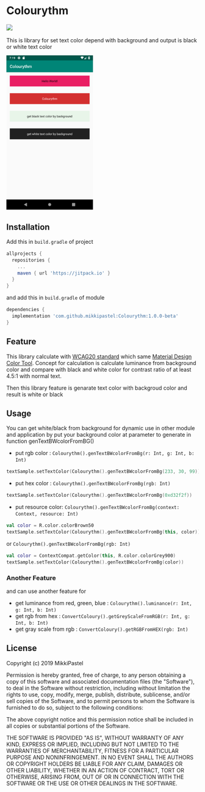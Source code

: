 # Colourythm
[![](https://jitpack.io/v/mikkipastel/Colourythm.svg)](https://jitpack.io/#mikkipastel/Colourythm)

This is library for set text color depend with background and output is black or white text color

<img src="Screenshot/Screenshot.png" width="45%">

## Installation
Add this in `build.gradle` of project

```gradle
allprojects {
  repositories {
    ...
    maven { url 'https://jitpack.io' }
  }
}
```
and add this in `build.gradle` of module

```gradle
dependencies {
  implementation 'com.github.mikkipastel:Colourythm:1.0.0-beta'
}
```

## Feature
This library calculate with [WCAG20 standard](https://www.w3.org/TR/WCAG20-TECHS/G18.html) which same [Material Design Color Tool](https://material.io/tools/color/#!/?view.left=0&view.right=0). Concept for calculation is calculate luminance from background color and compare with black and white color for contrast ratio of at least 4.5:1 with normal text.

Then this library feature is genarate text color with backgroud color and result is white or black

## Usage
You can get white/black from background for dynamic use in other module and application by put your background color at parameter to generate in function genTextBWcolorFromBG()

- put rgb color : `Colourythm().genTextBWcolorFromBg(r: Int, g: Int, b: Int)`

```kotlin
textSample.setTextColor(Colourythm().genTextBWcolorFromBg(233, 30, 99))
```

- put hex color : `Colourythm().genTextBWcolorFromBg(rgb: Int)`

```kotlin
textSample.setTextColor(Colourythm().genTextBWcolorFromBg(0xd32f2f))
```

- put resource color: `Colourythm().genTextBWcolorFromBg(context: Context, resource: Int)`

```kotlin
val color = R.color.colorBrown50
textSample.setTextColor(Colourythm().genTextBWcolorFromBg(this, color))
```

or `Colourythm().genTextBWcolorFromBg(rgb: Int)`

```kotlin
val color = ContextCompat.getColor(this, R.color.colorGrey900)
textSample.setTextColor(Colourythm().genTextBWcolorFromBg(color))
```

### Another Feature
and can use another feature for
- get luminance from red, green, blue : `Colourythm().luminance(r: Int, g: Int, b: Int)`
- get rgb from hex : `ConvertColoury().getGreyScaleFromRGB(r: Int, g: Int, b: Int)`
- get gray scale from rgb : `ConvertColoury().getRGBFromHEX(rgb: Int)`

## License
Copyright (c) 2019 MikkiPastel

Permission is hereby granted, free of charge, to any person obtaining a copy
of this software and associated documentation files (the "Software"), to deal
in the Software without restriction, including without limitation the rights
to use, copy, modify, merge, publish, distribute, sublicense, and/or sell
copies of the Software, and to permit persons to whom the Software is
furnished to do so, subject to the following conditions:

The above copyright notice and this permission notice shall be included in all
copies or substantial portions of the Software.

THE SOFTWARE IS PROVIDED "AS IS", WITHOUT WARRANTY OF ANY KIND, EXPRESS OR
IMPLIED, INCLUDING BUT NOT LIMITED TO THE WARRANTIES OF MERCHANTABILITY,
FITNESS FOR A PARTICULAR PURPOSE AND NONINFRINGEMENT. IN NO EVENT SHALL THE
AUTHORS OR COPYRIGHT HOLDERS BE LIABLE FOR ANY CLAIM, DAMAGES OR OTHER
LIABILITY, WHETHER IN AN ACTION OF CONTRACT, TORT OR OTHERWISE, ARISING FROM,
OUT OF OR IN CONNECTION WITH THE SOFTWARE OR THE USE OR OTHER DEALINGS IN THE
SOFTWARE.
